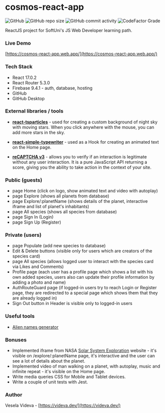 # cosmos-react-app 
![GitHub](https://img.shields.io/github/license/VeselaVideva/cosmos-react-app?color=blue&style=for-the-badge) ![GitHub repo size](https://img.shields.io/github/repo-size/VeselaVideva/cosmos-react-app?style=for-the-badge) ![GitHub commit activity](https://img.shields.io/github/commit-activity/m/VeselaVideva/cosmos-react-app?label=commits&style=for-the-badge) ![CodeFactor Grade](https://img.shields.io/codefactor/grade/github/VeselaVideva/cosmos-react-app/master?style=for-the-badge)

ReactJS project for SoftUni's JS Web Developer learning path.

### Live Demo
[https://cosmos-react-app.web.app/](https://cosmos-react-app.web.app/)


### Tech Stack

- React 17.0.2
- React Router 5.3.0
- Firebase 9.4.1 - auth, database, hosting
- GitHub
- GitHub Desktop


### External libraries / tools
- **[react-tsparticles](https://www.npmjs.com/package/react-tsparticles)** - used for creating a custom background of night sky with moving stars. When you click anywhere with the mouse, you can add more stars in the sky.

- **[react-simple-typewriter](https://www.npmjs.com/package/react-simple-typewriter)** - used as a Hook for creating an animated text on the Home page.

- **[reCAPTCHA v3](https://developers.google.com/recaptcha/docs/v3)** - allows you to verify if an interaction is legitimate without any user interaction. It is a pure JavaScript API returning a score, giving you the ability to take action in the context of your site.


### Public (guests)

- page Home (click on logo, show animated text and video with autoplay)
- page Explore (shows all planets from database)
- page Explore/:planetName (shows details of the planet, interactive iframe and list of planet's inhabitants)
- page All species (shows all species from database)
- page Sign In (Login)
- page Sign Up (Register)


### Private (users)

- page Populate (add new species to database)
- Edit & Delete buttons (visible only for users which are creators of the species card)
- page All species (allows logged user to interact with the species card via Likes and Comments)
- Profile page (each user has a profile page which shows a list with his own added species, users also can update their profile information by adding a photo and name)
- AuthRouteGuard page (if logged-in users try to reach Login or Register page, they are redirected to a special page which shows them that they are already logged in)
- Sign Out button in Header is visible only to logged-in users


### Useful tools

- [Alien names generator](https://www.fantasynamegenerators.com/alien-names.php)


### Bonuses

- Implemented iframe from NASA [Solar System Exploration](https://solarsystem.nasa.gov/planets/overview/) website - it's visible on /explore/:planetName page, it's interactive and the user can see a lot of details about the planet.
- Implemented video of man walking on a planet, with autoplay, music and infinite repeat - it's visible on the Home page.
- Write media queries CSS for Mobile and Tablet devices.
- Write a couple of unit tests with Jest.


### Author
Vesela Videva - [https://videva.dev/](https://videva.dev/)
